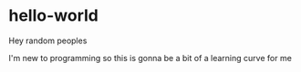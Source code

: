 # hello-world

Hey random peoples

I'm new to programming so this is gonna be a bit of a learning curve for me
